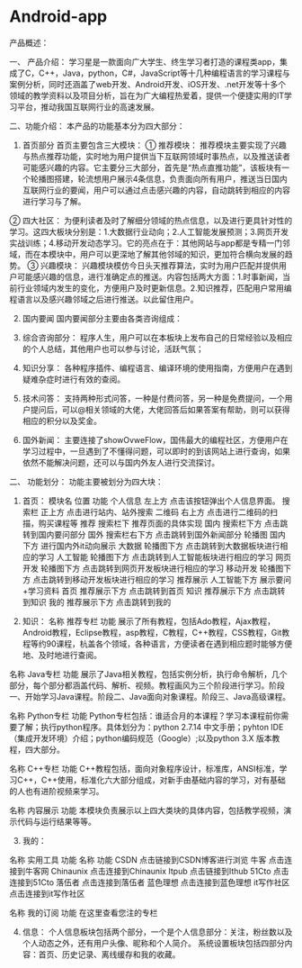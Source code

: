 # Android-app

产品概述：

一、	产品介绍：
学习星是一款面向广大学生、终生学习者打造的课程类app，集成了C，C++，Java，python，C#，JavaScript等十几种编程语言的学习课程与案例分析，同时还涵盖了web开发、Android开发、iOS开发、.net开发等十多个领域的教学资料以及项目分析，旨在为广大编程热爱着，提供一个便捷实用的IT学习平台，推动我国互联网行业的高速发展。


二、功能介绍：
本产品的功能基本分为四大部分：

1.	首页部分
首页主要包含三大模块：
①	推荐模块：
推荐模块主要实现了兴趣与热点推荐功能，实时地为用户提供当下互联网领域时事热点，以及推送读者可能感兴趣的内容。它主要分三大部分，首先是“热点直推功能”，该板块有一个轮播图搭建，轮流想用户展示4条信息，负责面向所有用户，推送当日国内互联网行业的要闻，用户可以通过点击感兴趣的内容，自动跳转到相应的内容进行学习与了解。

②	四大社区：
为便利读者及时了解细分领域的热点信息，以及进行更具针对性的学习。这四大板块分别是：1.大数据行业动向；2.人工智能发展预测；3.网页开发实战训练；4.移动开发动态学习。它的亮点在于：其他网站与app都是专精一门邻域，而在本模块中，用户可以更深地了解其他邻域的知识，更加符合横向发展的趋势。
③	兴趣模块：
兴趣模块模仿今日头天推荐算法，实时为用户匹配并提供用户可能感兴趣的信息，进行准确定点的推送。内容包括两大方面：1.时事新闻，当前行业领域内发生的变化，方便用户及时更新信息。2.知识推荐，匹配用户常用编程语言以及感兴趣邻域之后进行推送。以此留住用户。


2.	国内要闻
国内要闻部分主要由各类咨询组成：
1.	综合咨询部分：
程序人生，用户可以在本板块上发布自己的日常经验以及相应的个人总结，其他用户也可以参与讨论，活跃气氛；
2.	知识分享：
各种程序插件、编程语言、编译环境的使用指南，方便用户在遇到疑难杂症时进行有效的查阅。
3.	技术问答：
支持两种形式问答，一种是付费问答，另一种是免费提问，一个用户提问后，可以@相关领域的大佬，大佬回答后如果答案有帮助，则可以获得相应的积分以及奖金。

3.	国外新闻：
主要连接了showOvweFlow，国伟最大的编程社区，方便用户在学习过程中，一旦遇到了不懂得问题，可以即时的到该网站上进行查询，如果依然不能解决问题，还可以与国内外友人进行交流探讨。

二、	功能划分：
功能主要被划分为四大块：

1.	首页：
模块名	位置	功能
个人信息	左上方	点击该按钮弹出个人信息界面。
搜索栏	正上方	点击进行站内、站外搜索
二维码	右上方	点击进行二维码的扫描，购买课程等
推荐	搜索栏下	推荐页面的具体实现
国内	搜索栏下方	点击跳转到国内要问部分
国外	搜索栏右下方	点击跳转到国外新闻部分
轮播图	国内 下方	进行国内外it动向展示
大数据	轮播图下方	点击跳转到大数据板块进行相应的学习
人工智能	轮播图下方	点击跳转到人工智能板块进行相应的学习
网页开发	轮播图下方	点击跳转到网页开发板块进行相应的学习
移动开发	轮播图下方	点击跳转到移动开发板块进行相应的学习
推荐展示	人工智能下方	展示要问+学习资料
首页	推荐展示下方	点击跳转到首页
知识	推荐展示下方	点击跳转到知识
我的	推荐展示下方	点击跳转到我的


2.	知识：
名称	推荐专栏
功能	展示了所有教程，包括Ado教程，Ajax教程，Android教程，Eclipse教程，asp教程，C教程，C++教程，CSS教程，Git教程等约90课程，杭盖各个领域，各种语言，方便读者在遇到相应题时能够方便地、及时地进行查阅。

名称	Java专栏
功能	展示了Java相关教程，包括实例分析，执行命令解析，几个部分，每个部分都涵盖代码、解析、视频。教程画风为三个阶段进行学习。阶段一、开始学习Java课程。阶段二、Java面向对象课程。阶段三、Java高级课程。

名称	Python专栏
功能	Python专栏包括：谁适合月的本课程？学习本课程前你需要了解；执行python程序。具体划分为：python 2.7.14 中文手册；pyhton IDE（集成开发环境）介绍；python编码规范（Google）;以及python 3.X 版本教程，四大部分。

名称	C++专栏
功能	C++教程包括，面向对象程序设计，标准库，ANSI标准，学习C++，C++使用，标准化六大部分组成，对新手由基础内容的学习，对有基础的人也有进阶视频来学习。

名称	内容展示
功能	本模块负责展示以上四大类块的具体内容，包括教学视频，演示代码与运行结果等等。

3.	我的：

名称	实用工具
功能	名称	功能
CSDN	点击链接到CSDN博客进行浏览
牛客	点击连接到牛客网
Chinaunix	点击连接到Chinaunix
Itpub	点击链接到Ithub
51Cto	点击连接到51Cto
落伍者	点击连接到落伍者
蓝色理想	点击连接到蓝色理想
it写作社区	点击连接到it写作社区


名称	我的订阅
功能	在这里查看您注的专栏

4.	信息：
个人信息板块包括两个部分，一个是个人信息部分：关注，粉丝数以及个人动态之外，还有用户头像、昵称和个人简介。
系统设置板块包括四部分内容：首页、历史记录、离线缓存和我的收藏。
